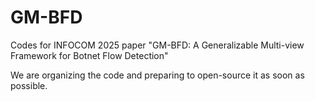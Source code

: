 # GM-BFD
Codes for INFOCOM 2025 paper "GM-BFD: A Generalizable Multi-view Framework for Botnet Flow Detection"

We are organizing the code and preparing to open-source it as soon as possible.
